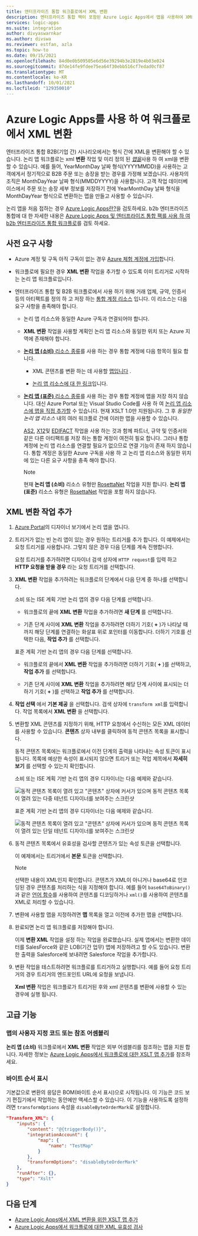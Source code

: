 ```yaml
---
title: 엔터프라이즈 통합 워크플로에서 XML 변환
description: 엔터프라이즈 통합 팩이 포함된 Azure Logic Apps에서 맵을 사용하여 XML을 변환합니다.
services: logic-apps
ms.suite: integration
author: divyaswarnkar
ms.author: divswa
ms.reviewer: estfan, azla
ms.topic: how-to
ms.date: 09/15/2021
ms.openlocfilehash: 84d0e0b509505e6d56e39294b3e2819e4b03e024
ms.sourcegitcommit: 87de14fe9fdee75ea64f30ebb516cf7edad0cf87
ms.translationtype: MT
ms.contentlocale: ko-KR
ms.lasthandoff: 10/01/2021
ms.locfileid: "129350010"
---
```

# <a name="transform-xml-in-workflows-with-azure-logic-apps"></a>Azure Logic Apps를 사용 하 여 워크플로에서 XML 변환

엔터프라이즈 통합 B2B(기업 간) 시나리오에서는 형식 간에 XML을 변환해야 할 수 있습니다. 논리 앱 워크플로는 xml **변환** 작업 및 미리 정의 된 [*맵을*](logic-apps-enterprise-integration-maps.md)사용 하 여 xml을 변환할 수 있습니다. 예를 들어, YearMonthDay 날짜 형식(YYYYMMDD)을 사용하는 고객에게서 정기적으로 B2B 주문 또는 송장을 받는 경우를 가정해 보겠습니다. 사용자의 조직은 MonthDayYear 날짜 형식(MMDDYYYY)을 사용합니다. 고객 작업 데이터베이스에서 주문 또는 송장 세부 정보를 저장하기 전에 YearMonthDay 날짜 형식을 MonthDayYear 형식으로 변환하는 맵을 만들고 사용할 수 있습니다.

논리 앱을 처음 접하는 경우 [Azure Logic Apps란?](logic-apps-overview.md)을 검토하세요. b2b 엔터프라이즈 통합에 대 한 자세한 내용은 [Azure Logic Apps 및 엔터프라이즈 통합 팩를 사용 하 여 b2b 엔터프라이즈 통합 워크플로](logic-apps-enterprise-integration-overview.md)를 검토 하세요.

## <a name="prerequisites"></a>사전 요구 사항

* Azure 계정 및 구독 아직 구독이 없는 경우 [Azure 체험 계정에 가입](https://azure.microsoft.com/free/?WT.mc_id=A261C142F)합니다.

* 워크플로에 필요한 경우 **XML 변환** 작업을 추가할 수 있도록 이미 트리거로 시작하는 논리 앱 워크플로입니다.

* 엔터프라이즈 통합 및 B2B 워크플로에서 사용 하기 위해 거래 업체, 규약, 인증서 등의 아티팩트를 정의 하 고 저장 하는 [통합 계정 리소스](logic-apps-enterprise-integration-create-integration-account.md) 입니다. 이 리소스는 다음 요구 사항을 충족해야 합니다.

  * 논리 앱 리소스와 동일한 Azure 구독과 연결되어야 합니다.

  * **XML 변환** 작업을 사용할 계획인 논리 앱 리소스와 동일한 위치 또는 Azure 지역에 존재해야 합니다.

  * [ **논리 앱 (소비)** 리소스 종류](logic-apps-overview.md#resource-type-and-host-environment-differences)를 사용 하는 경우 통합 계정에 다음 항목이 필요 합니다.

    * XML 콘텐츠를 변환 하는 데 사용할 [맵입니다](logic-apps-enterprise-integration-maps.md) .

    * [논리 앱 리소스에 대 한 링크](logic-apps-enterprise-integration-create-integration-account.md#link-account)입니다.

  * [ **논리 앱 (표준)** 리소스 종류](logic-apps-overview.md#resource-type-and-host-environment-differences)를 사용 하는 경우 통합 계정에 맵을 저장 하지 않습니다. 대신 Azure Portal 또는 Visual Studio Code를 사용 하 여 [논리 앱 리소스에 맵을 직접 추가할](logic-apps-enterprise-integration-maps.md) 수 있습니다. 현재 XSLT 1.0만 지원됩니다. 그 후 *동일한 논리 앱 리소스* 내의 여러 워크플로 간에 이러한 맵을 사용할 수 있습니다.

    [AS2](logic-apps-enterprise-integration-as2.md), [X12](logic-apps-enterprise-integration-x12.md)및 [EDIFACT](logic-apps-enterprise-integration-edifact.md) 작업을 사용 하는 것과 함께 파트너, 규약 및 인증서와 같은 다른 아티팩트를 저장 하는 통합 계정이 여전히 필요 합니다. 그러나 통합 계정에 논리 앱 리소스를 연결할 필요가 없으므로 연결 기능이 존재 하지 않습니다. 통합 계정은 동일한 Azure 구독을 사용 하 고 논리 앱 리소스와 동일한 위치에 있는 다른 요구 사항을 충족 해야 합니다.

    > [!NOTE]
    > 현재 **논리 앱 (소비)** 리소스 유형만 [RosettaNet](logic-apps-enterprise-integration-rosettanet.md) 작업을 지원 합니다. **논리 앱 (표준)** 리소스 유형은 [RosettaNet](logic-apps-enterprise-integration-rosettanet.md) 작업을 포함 하지 않습니다.

## <a name="add-transform-xml-action"></a>XML 변환 작업 추가

1. [Azure Portal](https://portal.azure.com)의 디자이너 보기에서 논리 앱을 엽니다.

1. 트리거가 없는 빈 논리 앱이 있는 경우 원하는 트리거를 추가 합니다. 이 예제에서는 요청 트리거를 사용합니다. 그렇지 않은 경우 다음 단계를 계속 진행합니다.

   요청 트리거를 추가하려면 디자이너 검색 상자에 `HTTP request`를 입력 하고 **HTTP 요청을 받을 경우** 라는 요청 트리거를 선택합니다.

1. **XML 변환** 작업을 추가하려는 워크플로의 단계에서 다음 단계 중 하나를 선택합니다.

   소비 또는 ISE 계획 기반 논리 앱의 경우 다음 단계를 선택합니다.

   * 워크플로의 끝에 **XML 변환** 작업을 추가하려면 **새 단계** 를 선택합니다.

   * 기존 단계 사이에 **XML 변환** 작업을 추가하려면 더하기 기호( **+** )가 나타날 때까지 해당 단계를 연결하는 화살표 위로 포인터를 이동합니다. 더하기 기호를 선택한 다음, **작업 추가** 를 선택합니다.

   표준 계획 기반 논리 앱의 경우 다음 단계를 선택합니다.

   * 워크플로의 끝에서 **XML 변환** 작업을 추가하려면 더하기 기호( **+** )를 선택하고, **작업 추가** 를 선택합니다.

   * 기존 단계 사이에 **XML 변환** 작업을 추가하려면 해당 단계 사이에 표시되는 더하기 기호( **+** )를 선택하고 **작업 추가** 를 선택합니다.

1. **작업 선택** 에서 **기본 제공** 을 선택합니다. 검색 상자에 `transform xml`를 입력합니다. 작업 목록에서 **XML 변환** 을 선택합니다.

1. 변환할 XML 콘텐츠를 지정하기 위해, HTTP 요청에서 수신하는 모든 XML 데이터를 사용할 수 있습니다. **콘텐츠** 상자 내부를 클릭하여 동적 콘텐츠 목록을 표시합니다.

   동적 콘텐츠 목록에는 워크플로에서 이전 단계의 출력을 나타내는 속성 토큰이 표시됩니다. 목록에 예상한 속성이 표시되지 않으면 트리거 또는 작업 제목에서 **자세히 보기** 를 선택할 수 있는지 확인합니다.

   소비 또는 ISE 계획 기반 논리 앱의 경우 디자이너는 다음 예제와 같습니다.

   ![동적 콘텐츠 목록이 열려 있고 "콘텐츠" 상자에 커서가 있으며 동적 콘텐츠 목록이 열려 있는 다중 테넌트 디자이너를 보여주는 스크린샷](./media/logic-apps-enterprise-integration-transform/open-dynamic-content-list-multi-tenant.png)

   표준 계획 기반 논리 앱의 경우 디자이너는 다음 예제와 같습니다.

   ![동적 콘텐츠 목록이 열려 있고 "콘텐츠" 상자에 커서가 있으며 동적 콘텐츠 목록이 열려 있는 단일 테넌트 디자이너를 보여주는 스크린샷](./media/logic-apps-enterprise-integration-transform/open-dynamic-content-list-single-tenant.png)

1. 동적 콘텐츠 목록에서 유효성을 검사할 콘텐츠가 있는 속성 토큰을 선택합니다.

   이 예제에서는 트리거에서 **본문** 토큰을 선택합니다.

   > [!NOTE]
   > 선택한 내용이 XML인지 확인합니다. 콘텐츠가 XML이 아니거나 base64로 인코딩된 경우 콘텐츠를 처리하는 식을 지정해야 합니다. 예를 들어 `base64ToBinary()`과 같은 [언어 함수](workflow-definition-language-functions-reference.md)를 사용하여 콘텐츠를 디코딩하거나 `xml()`를 사용하여 콘텐츠를 XML로 처리할 수 있습니다.

1. 변환에 사용할 맵을 지정하려면 **맵** 목록을 열고 이전에 추가한 맵을 선택합니다.

1. 완료되면 논리 앱 워크플로를 저장해야 합니다.

   이제 **변환 XML** 작업을 설정 하는 작업을 완료했습니다. 실제 앱에서는 변환한 데이터를 SalesForce와 같은 LOB(기간 업무) 앱에 저장하려고 할 수도 있습니다. 변환한 출력을 Salesforce에 보내려면 Salesforce 작업을 추가합니다.

1. 변환 작업을 테스트하려면 워크플로를 트리거하고 실행합니다. 예를 들어 요청 트리거의 경우 트리거의 엔드포인트 URL에 요청을 보냅니다.

   **Xml 변환** 작업은 워크플로가 트리거된 후와 xml 콘텐츠를 변환에 사용할 수 있는 경우에 실행 됩니다.

## <a name="advanced-capabilities"></a>고급 기능

### <a name="reference-assembly-or-custom-code-from-maps"></a>맵의 사용자 지정 코드 또는 참조 어셈블리

**논리 앱 (소비)** 워크플로에서 **XML 변환** 작업은 외부 어셈블리를 참조하는 맵을 지원 합니다. 자세한 정보는 [Azure Logic Apps에서 워크플로에 대한 XSLT 맵 추가](logic-apps-enterprise-integration-maps.md#add-assembly)를 참조하세요.

### <a name="byte-order-mark"></a>바이트 순서 표시

기본값으로 변환의 응답은 BOM(바이트 순서 표시)으로 시작됩니다. 이 기능은 코드 보기 편집기에서 작업하는 동안에만 액세스할 수 있습니다. 이 기능을 사용하도록 설정하려면 `transformOptions` 속성을 `disableByteOrderMark`로 설정합니다.

```json
"Transform_XML": {
    "inputs": {
        "content": "@{triggerBody()}",
        "integrationAccount": {
            "map": {
                "name": "TestMap"
            }
        },
        "transformOptions": "disableByteOrderMark"
    },
    "runAfter": {},
    "type": "Xslt"
}
```

## <a name="next-steps"></a>다음 단계

* [Azure Logic Apps에서 XML 변환을 위한 XSLT 맵 추가](logic-apps-enterprise-integration-maps.md)
* [Azure Logic Apps에서 워크플로에 대한 XML 유효성 검사](logic-apps-enterprise-integration-xml-validation.md)
